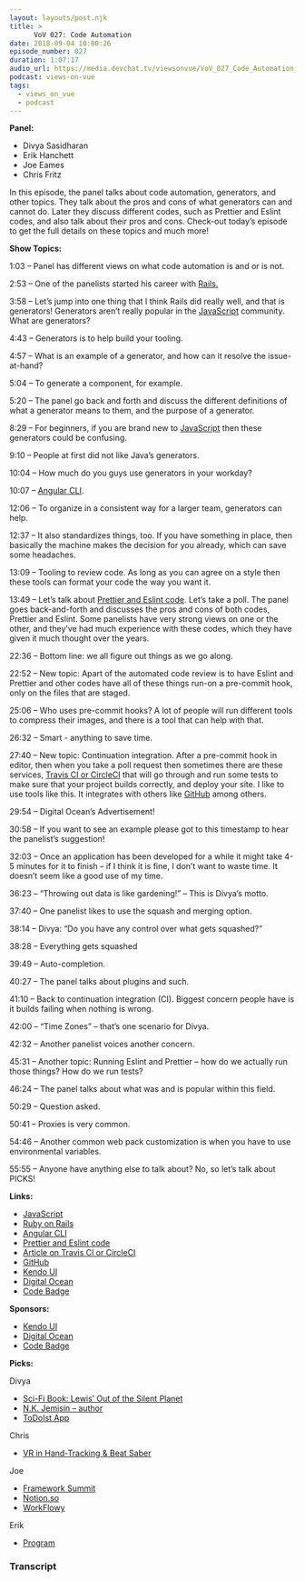 ```yaml
---
layout: layouts/post.njk
title: >
      VoV 027: Code Automation
date: 2018-09-04 10:00:26
episode_number: 027
duration: 1:07:17
audio_url: https://media.devchat.tv/viewsonvue/VoV_027_Code_Automation_Panelists.mp3
podcast: views-on-vue
tags: 
  - views_on_vue
  - podcast
---
```


 **Panel:**

- Divya Sasidharan
- Erik Hanchett
- Joe Eames
- Chris Fritz

In this episode, the panel talks about code automation, generators, and other topics. They talk about the pros and cons of what generators can and cannot do. Later they discuss different codes, such as Prettier and Eslint codes, and also talk about their pros and cons. Check-out today’s episode to get the full details on these topics and much more!

**Show Topics:**

1:03 – Panel has different views on what code automation is and or is not.

2:53 – One of the panelists started his career with [Rails.](https://rubyonrails.org)

3:58 – Let’s jump into one thing that I think Rails did really well, and that is generators! Generators aren’t really popular in the [JavaScript](https://www.javascript.com) community. What are generators?

4:43 – Generators is to help build your tooling.

4:57 – What is an example of a generator, and how can it resolve the issue-at-hand?

5:04 – To generate a component, for example.

5:20 – The panel go back and forth and discuss the different definitions of what a generator means to them, and the purpose of a generator.

8:29 – For beginners, if you are brand new to [JavaScript](https://www.javascript.com) then these generators could be confusing.

9:10 – People at first did not like Java’s generators.

10:04 – How much do you guys use generators in your workday?

10:07 – [Angular CLI](https://cli.angular.io).

12:06 – To organize in a consistent way for a larger team, generators can help.

12:37 – It also standardizes things, too. If you have something in place, then basically the machine makes the decision for you already, which can save some headaches.&nbsp;

13:09 – Tooling to review code. As long as you can agree on a style then these tools can format your code the way you want it.

13:49 – Let’s talk about [Prettier and Eslint code](https://github.com/prettier/prettier-eslint). Let’s take a poll. The panel goes back-and-forth and discusses the pros and cons of both codes, Prettier and Eslint. Some panelists have very strong views on one or the other, and they’ve had much experience with these codes, which they have given it much thought over the years.

22:36 – Bottom line: we all figure out things as we go along.

22:52 – New topic: Apart of the automated code review is to have Eslint and Prettier and other codes have all of these things run-on a pre-commit hook, only on the files that are staged.

25:06 – Who uses pre-commit hooks? A lot of people will run different tools to compress their images, and there is a tool that can help with that.

26:32 – Smart - anything to save time.

27:40 – New topic: Continuation integration. After a pre-commit hook in editor, then when you take a poll request then sometimes there are these services, [Travis CI or CircleCI](https://hackernoon.com/continuous-integration-circleci-vs-travis-ci-vs-jenkins-41a1c2bd95f5) that will go through and run some tests to make sure that your project builds correctly, and deploy your site. I like to use tools like this. It integrates with others like [GitHub](https://github.com) among others.

29:54 – Digital Ocean’s Advertisement!

30:58 – If you want to see an example please got to this timestamp to hear the panelist’s suggestion!

32:03 – Once an application has been developed for a while it might take 4-5 minutes for it to finish – if I think it is fine, I don’t want to waste time. It doesn’t seem like a good use of my time.

36:23 – “Throwing out data is like gardening!” – This is Divya’s motto.

37:40 – One panelist likes to use the squash and merging option.

38:14 – Divya: “Do you have any control over what gets squashed?”

38:28 – Everything gets squashed

39:49 – Auto-completion.

40:27 – The panel talks about plugins and such.

41:10 – Back to continuation integration (CI). Biggest concern people have is it builds failing when nothing is wrong.

42:00 – “Time Zones” – that’s one scenario for Divya.

42:32 – Another panelist voices another concern.

45:31 – Another topic: Running Eslint and Prettier – how do we actually run those things? How do we run tests?

46:24 – The panel talks about what was and is popular within this field.&nbsp;

50:29 – Question asked.

50:41 – Proxies is very common.

54:46 – Another common web pack customization is when you have to use environmental variables.

55:55 – Anyone have anything else to talk about? No, so let’s talk about PICKS!

**Links:**

- [JavaScript](https://www.javascript.com)
- [Ruby on Rails](https://rubyonrails.org)
- [Angular CLI](https://cli.angular.io)
- [Prettier and Eslint code](https://github.com/prettier/prettier-eslint)
- [Article on Travis Cl or CircleCI](https://hackernoon.com/continuous-integration-circleci-vs-travis-ci-vs-jenkins-41a1c2bd95f5)
- [GitHub](https://github.com)
- [Kendo UI](https://www.telerik.com/kendo-angular-ui/?utm_medium=cpm&utm_source=adventuresinng&utm_campaign=dt-kendo-ang2-nov16&utm_content=audio)
- [Digital Ocean](https://www.digitalocean.com/)
- [Code Badge](http://codebadge.org/)

**Sponsors:**

- [Kendo UI](https://www.telerik.com/kendo-angular-ui/?utm_medium=cpm&utm_source=adventuresinng&utm_campaign=dt-kendo-ang2-nov16&utm_content=audio)
- [Digital Ocean](https://www.digitalocean.com/)
- [Code Badge](http://codebadge.org/)

**Picks:**

Divya

- [Sci-Fi Book: Lewis’ Out of the Silent Planet](https://www.amazon.com/Silent-Planet-Space-Trilogy-Paperback/dp/0743234901)
- [N.K. Jemisin – author](http://nkjemisin.com)
- [ToDoIst App](https://en.todoist.com)

Chris

- [VR in Hand-Tracking & Beat Saber](https://store.steampowered.com/app/620980/Beat_Saber/)

Joe

- [Framework Summit](https://www.frameworksummit.com/)
- [Notion.so](https://www.notion.so)
- [WorkFlowy](https://workflowy.com)

Erik

- [Program](https://www.programwitherik.com)


### Transcript


